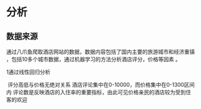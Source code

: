 #                                      分析

## 数据来源

   通过八爪鱼爬取酒店网站的数据，数据内容包括了国内主要的旅游城市和经济重镇 ，包括10多个城市数据，通过机器学习的方法分析酒店评分，价格等因素 。

1通过线性回归分析

​      评分高低与价格无绝对关系  酒店评论集中在0-10000，而价格集中在0-1300区间内 评论数是反映酒店的入住率的重要指标，由此可见价格亲民的酒店较为受到住客的欢迎

 